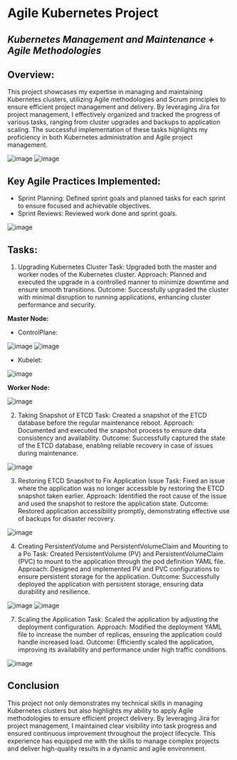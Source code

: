 # Agile Kubernetes Project
## ***Kubernetes Management and Maintenance + Agile Methodologies***

## **Overview:**
This project showcases my expertise in managing and maintaining Kubernetes clusters, utilizing Agile methodologies and Scrum principles to ensure efficient project management and delivery. By leveraging Jira for project management, I effectively organized and tracked the progress of various tasks, ranging from cluster upgrades and backups to application scaling. The successful implementation of these tasks highlights my proficiency in both Kubernetes administration and Agile project management.

![image](https://github.com/CloudHirsi/Agile-Kubernetes-Project/assets/153539293/9c72397d-4f50-4d23-8140-af5f58774c42)
![image](https://github.com/CloudHirsi/Agile-Kubernetes-Project/assets/153539293/c8092ced-24a3-4252-9183-1736d1d99ca1)

## **Key Agile Practices Implemented:**
- Sprint Planning: Defined sprint goals and planned tasks for each sprint to ensure focused and achievable objectives.
- Sprint Reviews: Reviewed work done and sprint goals.

![image](https://github.com/CloudHirsi/Agile-Kubernetes-Project/assets/153539293/df4b63a3-0d7f-45a2-a00d-f6d3ccf34d6b)

## **Tasks:**
1. Upgrading Kubernetes Cluster
Task: Upgraded both the master and worker nodes of the Kubernetes cluster.
Approach: Planned and executed the upgrade in a controlled manner to minimize downtime and ensure smooth transitions.
Outcome: Successfully upgraded the cluster with minimal disruption to running applications, enhancing cluster performance and security.

**Master Node:**

- ControlPlane:

![image](https://github.com/CloudHirsi/Agile-Kubernetes-Project/assets/153539293/21020da6-3c2c-4cef-93ae-1f297272ece4)
![image](https://github.com/CloudHirsi/Agile-Kubernetes-Project/assets/153539293/cf8442a0-5de4-41ad-b63b-8807df56c377)
- Kubelet:

![image](https://github.com/CloudHirsi/Agile-Kubernetes-Project/assets/153539293/62a193a8-4804-40bd-8fdf-ebfadbc2e45e)

**Worker Node:**

![image](https://github.com/CloudHirsi/Agile-Kubernetes-Project/assets/153539293/cbaeeb8d-8869-4a32-8a74-2d0697cd2438)

2. Taking Snapshot of ETCD
Task: Created a snapshot of the ETCD database before the regular maintenance reboot.
Approach: Documented and executed the snapshot process to ensure data consistency and availability.
Outcome: Successfully captured the state of the ETCD database, enabling reliable recovery in case of issues during maintenance.

![image](https://github.com/CloudHirsi/Agile-Kubernetes-Project/assets/153539293/cb07c118-9fb6-440d-b2fc-8166980e8b72)

3. Restoring ETCD Snapshot to Fix Application Issue
Task: Fixed an issue where the application was no longer accessible by restoring the ETCD snapshot taken earlier.
Approach: Identified the root cause of the issue and used the snapshot to restore the application state.
Outcome: Restored application accessibility promptly, demonstrating effective use of backups for disaster recovery.

![image](https://github.com/CloudHirsi/Agile-Kubernetes-Project/assets/153539293/3511f570-5c46-4eb3-ae0e-33dc74663e34)

4. Creating PersistentVolume and PersistentVolumeClaim and Mounting to a Po
Task: Created PersistentVolume (PV) and PersistentVolumeClaim (PVC) to mount to the application through the pod definition YAML file.
Approach: Designed and implemented PV and PVC configurations to ensure persistent storage for the application.
Outcome: Successfully deployed the application with persistent storage, ensuring data durability and resilience.

![image](https://github.com/CloudHirsi/Agile-Kubernetes-Project/assets/153539293/482d54e7-624e-43a3-bd85-25de5db80b51)
![image](https://github.com/CloudHirsi/Agile-Kubernetes-Project/assets/153539293/3e6fd027-915b-4fa4-8397-ecf0f4bdb447)

7. Scaling the Application
Task: Scaled the application by adjusting the deployment configuration.
Approach: Modified the deployment YAML file to increase the number of replicas, ensuring the application could handle increased load.
Outcome: Efficiently scaled the application, improving its availability and performance under high traffic conditions.

![image](https://github.com/CloudHirsi/Agile-Kubernetes-Project/assets/153539293/5932eb96-b059-4102-9318-d162f2a8b45e)

## **Conclusion**
This project not only demonstrates my technical skills in managing Kubernetes clusters but also highlights my ability to apply Agile methodologies to ensure efficient project delivery. By leveraging Jira for project management, I maintained clear visibility into task progress and ensured continuous improvement throughout the project lifecycle. This experience has equipped me with the skills to manage complex projects and deliver high-quality results in a dynamic and agile environment.





